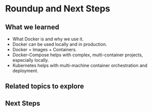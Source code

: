 # Roundup and Next Steps

## What we learned

* What Docker is and why we use it.
* Docker can be used locally and in production.
* Docker = Images + Containers.
* Docker-Compose helps with complex, multi-container projects, especially locally.
* Kubernetes helps with multi-machine container orchestration and deployment.

## Related topics to explore

## Next Steps
